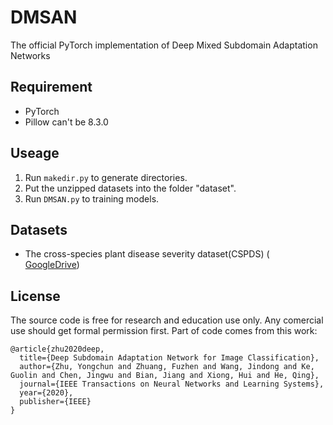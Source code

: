 # DMSAN
The official PyTorch implementation of Deep Mixed Subdomain Adaptation Networks
## Requirement
- PyTorch  
- Pillow can't be 8.3.0 


## Useage
1. Run `makedir.py` to generate directories. 
2. Put  the unzipped datasets into the folder "dataset".
3. Run `DMSAN.py` to training models.

## Datasets
- The cross-species plant disease severity dataset(CSPDS) ( [GoogleDrive](https://drive.google.com/drive/folders/1r94_8BkUpdREsfUyCl0jWN8Lbf1-TwC1?usp=sharing))


## License
The source code is free for research and education use only. Any comercial use should get formal permission first.
Part of code comes from this work:
```
@article{zhu2020deep,
  title={Deep Subdomain Adaptation Network for Image Classification},
  author={Zhu, Yongchun and Zhuang, Fuzhen and Wang, Jindong and Ke, Guolin and Chen, Jingwu and Bian, Jiang and Xiong, Hui and He, Qing},
  journal={IEEE Transactions on Neural Networks and Learning Systems},
  year={2020},
  publisher={IEEE}
}
```
